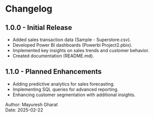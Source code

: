 # Changelog  

## 1.0.0 - Initial Release  
- Added sales transaction data (Sample - Superstore.csv).  
- Developed Power BI dashboards (Powerbi Project2.pbix).  
- Implemented key insights on sales trends and customer behavior.  
- Created documentation (README.md).  

## 1.1.0 - Planned Enhancements  
- Adding predictive analytics for sales forecasting.  
- Implementing SQL queries for advanced reporting.  
- Enhancing customer segmentation with additional insights.  

Author: Mayuresh Gharat  
Date: 2025-02-22  
